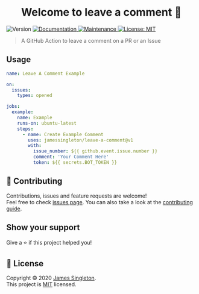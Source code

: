 <h1 align="center">Welcome to leave a comment 💬</h1>
<p>
  <img alt="Version" src="https://img.shields.io/badge/version-1.0.0-blue.svg?cacheSeconds=2592000" />
  <a href="https://github.com/JamesSingleton/leave-comment#readme" target="_blank">
    <img alt="Documentation" src="https://img.shields.io/badge/documentation-yes-brightgreen.svg" />
  </a>
  <a href="https://github.com/JamesSingleton/leave-comment/graphs/commit-activity" target="_blank">
    <img alt="Maintenance" src="https://img.shields.io/badge/Maintained%3F-yes-green.svg" />
  </a>
  <a href="https://github.com/JamesSingleton/leave-comment/blob/master/LICENSE" target="_blank">
    <img alt="License: MIT" src="https://img.shields.io/github/license/JamesSingleton/leave-comment" />
  </a>
</p>

> A GitHub Action to leave a comment on a PR or an Issue

## Usage

```yml
name: Leave A Comment Example

on:
  issues:
    types: opened

jobs:
  example:
    name: Example
    runs-on: ubuntu-latest
    steps:
      - name: Create Example Comment
        uses: jamessingleton/leave-a-comment@v1
        with:
          issue_number: ${{ github.event.issue.number }}
          comment: 'Your Comment Here'
          token: ${{ secrets.BOT_TOKEN }}
```

## 🤝 Contributing

Contributions, issues and feature requests are welcome!<br />Feel free to check [issues page](https://github.com/JamesSingleton/leave-a-comment/issues). You can also take a look at the [contributing guide](https://github.com/JamesSingleton/leave-a-comment/blob/master/CONTRIBUTING.md).

## Show your support

Give a ⭐️ if this project helped you!

## 📝 License

Copyright © 2020 [James Singleton](https://github.com/JamesSingleton).<br />
This project is [MIT](https://github.com/JamesSingleton/leave-a-comment/blob/master/LICENSE) licensed.
